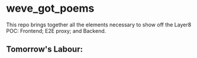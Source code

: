 # weve_got_poems
This repo brings together all the elements necessary to show off the Layer8 POC: Frontend; E2E proxy; and Backend.

## Tomorrow's Labour: 
  